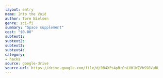```yaml
---
layout: entry 
name: Into the Void
author: Tore Nielsen
genre: sci-fi
summary: "Space supplement"
cost: "$0.00"
subtext1: 
subtext2: 
subtext3: 
subtext4: 
category:
- hacks
source: google-drive
source-url: https://drive.google.com/file/d/0B4XPsApBrOnLVHlWZVhSS0VuRE0/view?usp=sharing
---
```

